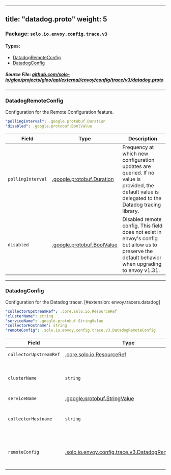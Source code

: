 
---
title: "datadog.proto"
weight: 5
---

<!-- Code generated by solo-kit. DO NOT EDIT. -->


### Package: `solo.io.envoy.config.trace.v3` 
#### Types:


- [DatadogRemoteConfig](#datadogremoteconfig)
- [DatadogConfig](#datadogconfig)
  



##### Source File: [github.com/solo-io/gloo/projects/gloo/api/external/envoy/config/trace/v3/datadog.proto](https://github.com/solo-io/gloo/blob/main/projects/gloo/api/external/envoy/config/trace/v3/datadog.proto)





---
### DatadogRemoteConfig

 
Configuration for the Remote Configuration feature.

```yaml
"pollingInterval": .google.protobuf.Duration
"disabled": .google.protobuf.BoolValue

```

| Field | Type | Description |
| ----- | ---- | ----------- | 
| `pollingInterval` | [.google.protobuf.Duration](https://developers.google.com/protocol-buffers/docs/reference/csharp/class/google/protobuf/well-known-types/duration) | Frequency at which new configuration updates are queried. If no value is provided, the default value is delegated to the Datadog tracing library. |
| `disabled` | [.google.protobuf.BoolValue](https://developers.google.com/protocol-buffers/docs/reference/csharp/class/google/protobuf/well-known-types/bool-value) | Disabled remote config. This field does not exist in envoy's config but allow us to preserve the default behavior when upgrading to envoy v1.31. |




---
### DatadogConfig

 
Configuration for the Datadog tracer.
[#extension: envoy.tracers.datadog]

```yaml
"collectorUpstreamRef": .core.solo.io.ResourceRef
"clusterName": string
"serviceName": .google.protobuf.StringValue
"collectorHostname": string
"remoteConfig": .solo.io.envoy.config.trace.v3.DatadogRemoteConfig

```

| Field | Type | Description |
| ----- | ---- | ----------- | 
| `collectorUpstreamRef` | [.core.solo.io.ResourceRef](../../../../../../../../../../solo-kit/api/v1/ref.proto.sk/#resourceref) | The upstream to use for submitting traces to the Datadog agent. Only one of `collectorUpstreamRef` or `clusterName` can be set. |
| `clusterName` | `string` | The name of the cluster to use for submitting traces to the Datadog agent. Note that the cluster must be defined in the :ref:`Bootstrap static cluster resources <envoy_api_field_config.bootstrap.v3.Bootstrap.StaticResources.clusters>`. Only one of `clusterName` or `collectorUpstreamRef` can be set. |
| `serviceName` | [.google.protobuf.StringValue](https://developers.google.com/protocol-buffers/docs/reference/csharp/class/google/protobuf/well-known-types/string-value) | The name used for the service when traces are generated by envoy. |
| `collectorHostname` | `string` | Optional hostname to use when sending spans to the collector_cluster. Useful for collectors that require a specific hostname. Defaults to :ref:`collector_cluster <envoy_v3_api_field_config.trace.v3.DatadogConfig.collector_cluster>` above. |
| `remoteConfig` | [.solo.io.envoy.config.trace.v3.DatadogRemoteConfig](../datadog.proto.sk/#datadogremoteconfig) | Configures remote configuration. Remote Configuration allows to configure the tracer from Datadog's user interface. This feature can drastically increase the number of connections to the Datadog Agent. Each tracer regularly polls for configuration updates, and the number of tracers is the product of the number of listeners and worker threads. |





<!-- Start of HubSpot Embed Code -->
<script type="text/javascript" id="hs-script-loader" async defer src="//js.hs-scripts.com/5130874.js"></script>
<!-- End of HubSpot Embed Code -->
